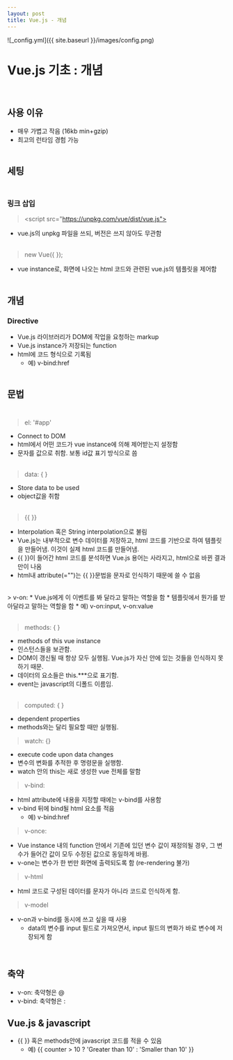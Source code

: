 ```yaml
---
layout: post
title: Vue.js - 개념
---
```


![_config.yml]({{ site.baseurl }}/images/config.png)

# Vue.js 기초 : 개념<br /><br />
## 사용 이유

- 매우 가볍고 작음 (16kb min+gzip)
- 최고의 런타임 경험 가능<br /><br />

## 세팅<br /><br />
### 링크 삽입<br />
>\<script src="https://unpkg.com/vue/dist/vue.js"></script>
* vue.js의 unpkg 파일을 쓰되, 버전은 쓰지 않아도 무관함<br /><br />

>new Vue({	});
* vue instance로, 화면에 나오는 html 코드와 관련된 vue.js의 템플릿을 제어함<br /><br />

## 개념

### Directive
* Vue.js 라이브러리가 DOM에 작업을 요청하는 markup 
* Vue.js instance가 저장되는 function
* html에 코드 형식으로 기록됨
	* 예) v-bind:href
<br /><br />

## 문법<br /><br />
>el: '#app'
* Connect to DOM 
* html에서 어떤 코드가 vue instance에 의해 제어받는지 설정함
* 문자를 값으로 취함. 보통 id값 표기 방식으로 씀<br /><br />

>data: {  }
* Store data to be used
* object값을 취함<br /><br />

>{{ }}
* Interpolation 혹은 String interpolation으로 불림
* Vue.js는 내부적으로 변수 데이터를 저장하고, html 코드를 기반으로 하여 템플릿을 만들어냄. 이것이 실제 html 코드를 만들어냄.
* {{ }}이 들어간 html 코드를 분석하면 Vue.js 용어는 사라지고, html으로 바뀐 결과만이 나옴
* html내 attribute(="")는 {{ }}문법을 문자로 인식하기 때문에 쓸 수 없음
  
<br />
> v-on:
* Vue.js에게 이 이벤트를 봐 달라고 말하는 역할을 함  
* 템플릿에서 뭔가를 받아달라고 말하는 역할을 함
  * 예) v-on:input, v-on:value 
<br /><br />

> methods: { }
* methods of this vue instance
* 인스턴스들을 보관함. 
* DOM이 갱신될 때 항상 모두 실행됨. Vue.js가 자신 안에 있는 것들을 인식하지 못하기 때문. 
* 데이터의 요소들은 this.***으로 표기함. 
* event는 javascript의 디폴드 이름임.<br /><br />

> computed: { }
* dependent properties
* methods와는 달리 필요할 때만 실행됨. 


> watch: {}
* execute code upon data changes
* 변수의 변화를 추적한 후 명령문을 실행함.
* watch 안의 this는 새로 생성한 vue 전체를 말함 

> v-bind: 
* html attribute에 내용을 지정할 때에는 v-bind를 사용함
* v-bind 뒤에 bind될 html 요소를 적음
  * 예) v-bind:href

> v-once:  
* Vue instance 내의 function 안에서 기존에 있던 변수 값이 재정의될 경우, 그 변수가 들어간 값이 모두 수정된 값으로 동일하게 바뀜.
* v-one는 변수가 한 번만 화면에 출력되도록 함 (re-rendering 불가)  

> v-html
* html 코드로 구성된 데이터를 문자가 아니라 코드로 인식하게 함.  

> v-model
* v-on과 v-bind를 동시에 쓰고 싶을 때 사용
  * data의 변수를 input 필드로 가져오면서, input 필드의 변화가 바로 변수에 저장되게 함 

<br />

## 축약
* v-on: 축약형은 @
* v-bind: 축약형은  :

## Vue.js & javascript

* {{ }} 혹은 methods안에 javascript 코드를 적을 수 있음
  * 예) {{ counter > 10 ? 'Greater than 10' : 'Smaller than 10' }}

